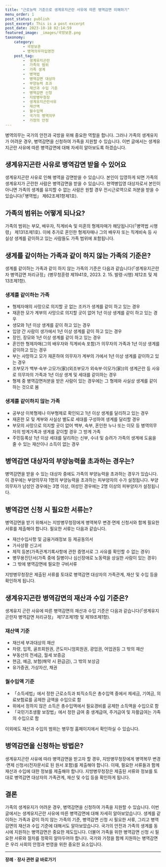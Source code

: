 ```yaml
---
title: "근로능력 기준으로 생계유지곤란 사유에 따른 병역감면 이해하기"
menu_order: 1
post_status: publish
post_excerpt: This is a post excerpt
post_date: 2023-10-18 02:14:59
featured_image: _images/국방보훈.png
taxonomy:
    category:
        - 국방보훈
        - 병역의무자입영전
    post_tag:
        -  생계유지곤란
        -  가족의 범위
        -  가족 생계
        -  병역법
        -  병역감면 대상자
        -  부양능력 초과
        -  재산과 수입 기준
        -  병역감면 신청
        -  지방병무청장
        -  생계유지곤란사유
        -  재산액
        -  월수입액
        -  국가의 병역의무
        -  가정의 안정
---
```




병역의무는 국가의 안전과 국방을 위해 중요한 역할을 합니다. 그러나 가족의 생계유지가 어려운 경우, 병역감면을 신청하여 가족을 지원할 수 있습니다. 이번 글에서는 생계유지곤란 사유에 따른 병역감면에 대해 자세히 알아보도록 하겠습니다.

## 생계유지곤란 사유로 병역감면 받을 수 있어요

생계유지곤란 사유로 인해 병역을 감면받을 수 있습니다. 본인이 입영하게 되면 가족의 생계유지가 곤란한 사람은 병역감면을 받을 수 있습니다. 현역병입영 대상자로서 본인이 아니면 가족의 생계를 유지할 수 없는 사람은 원할 경우 전시근로역으로 처분을 받을 수 있습니다(「병역법」 제62조제1항제1호).

## 가족의 범위는 어떻게 되나요?

가족의 범위는 부모, 배우자, 직계비속 및 미혼의 형제자매가 해당됩니다(「병역법 시행령」 제131조제1호). 이에 추가로 혼인한 형제자매나 그의 배우자 또는 직계비속 등 사실상 생계를 같이하고 있는 사람들도 가족 범위에 포함됩니다.

## 생계를 같이하는 가족과 같이 하지 않는 가족의 기준은?

생계를 같이하는 가족과 같이 하지 않는 가족의 기준은 다음과 같습니다(「생계유지곤란자 병역감면 처리규정」(병무청훈령 제1941호, 2023. 2. 15. 발령·시행) 제12조 및 제13조제1항).

### 생계를 같이하는 가족

- 형제자매의 사망으로 의지할 곳 없는 조카가 생계를 같이 하고 있는 경우
- 재혼한 모가 계부의 사망으로 의지할 곳이 없어 1년 이상 생계를 같이 하고 있는 경우
- 생모와 1년 이상 생계를 같이 하고 있는 경우
- 입양 간 사람이 생가에서 1년 이상 생계를 같이 하고 있는 경우
- 장인, 장모와 1년 이상 생계를 같이 하고 있는 경우
- 혼인한 형제자매(그의 배우자와 직계비속 포함)가 의무자의 가족과 1년 이상 생계를 같이하고 있는 경우
- 부는 사망하고 모가 재혼하여 의무자가 계부의 가에서 1년 이상 생계를 같이하고 있는 경우
- 조부모가 백부·숙부·고모가(家)(외조부모가 외숙부·이모가(家))의 생계곤란 등 사유로 의무자의 가족과 1년 이상 생계 및 세대를 같이하는 경우
- 형제 중 병역감면처분을 받은 사람이 있는 경우에는 그 형제와 사실상 생계를 같이하는 것으로 봄

### 생계를 같이하지 않는 가족

- 공부상 이복형제나 이부형제로 확인되고 1년 이상 생계를 달리하고 있는 경우
- 재혼한 모 및 계부와 사실상 별도로 세대를 구성하여 생계를 달리할 경우
- 부모의 사망으로 의지할 곳이 없어 백부, 숙부, 혼인한 누나 또는 이모 등 병역의무자의 방계가족과 생계를 같이할 경우 그 방계 가족
- 주민등록상 1년 이상 세대를 달리하는 신부, 수녀 및 승려가 가족의 생계에 도움을 줄 수 있는 재산이나 소득이 없는 경우

## 병역감면 대상자의 부양능력을 초과하는 경우는?

병역감면을 받을 수 있는 대상자 중에도 가족의 부양능력을 초과하는 경우가 있습니다. 이 경우에는 부양의무자 1명의 부양능력을 초과하는 피부양자의 수가 설정됩니다. 부양의무자가 남성인 경우에는 3명 이상, 여성인 경우에는 2명 이상의 피부양자가 설정됩니다.

## 병역감면 신청 시 필요한 서류는?

병역감면을 받기 위해서는 지방병무청장에게 병역복무 변경·면제 신청서와 함께 필요한 서류를 제출해야 합니다. 필요한 서류는 다음과 같습니다.

- 재산수입사항 및 금융거래정보 등 제공동의서
- 가사상황 신고서
- 제적 등본(가족관계기록사항에 관한 증명서로 그 사유를 확인할 수 없는 경우)
- 병무용진단서(가족 중에 질병이나 심신장애로 노동력을 상실한 사람이 있는 경우)
- 그 밖에 병역감면에 필요한 구비서류

지방병무청장은 제출된 서류를 토대로 병역감면 대상자의 가족관계, 재산 및 수입 등을 확인하게 됩니다.

## 생계유지곤란 병역감면의 재산과 수입 기준은?

생계유지 곤란 사유에 따른 병역감면의 재산과 수입 기준은 다음과 같습니다(「생계유지곤란자 병역감면 처리규정」 제17조제1항 및 제19조제1항).

### 재산액 기준

- 재산세 부과대상의 재산
- 차량, 입목, 골프회원권, 콘도미니엄회원권, 광업권, 어업권등 그 밖의 재산
- 부동산의 전세금, 월세 보증금
- 현금, 예금, 보험(해약 시 환급금), 그 밖의 보상금
- 유가증권, 가상자산, 채권

### 월수입액 기준

- 「소득세법」에서 정한 근로소득과 퇴직소득은 총수입액 중에서 제세금, 기여금, 의료보험료를 공제한 금액을 수입으로 함
- 위에서 정하지 않은 소득은 총수입액에서 필요경비를 공제한 소득액을 수입으로 함
- 「국민기초생활 보장법」에서 정한 급여 중 생계급여, 주거급여 및 자활급여는 가족의 수입으로 함

이외에도 재산과 수입의 범위는 병무청 홈페이지에서 확인하실 수 있습니다.

## 병역감면을 신청하는 방법은?

생계유지곤란 사유에 따라 병역감면을 받고자 할 경우, 지방병무청장에게 병역복무 변경·면제 신청서(전자문서로 된 원서 포함)를 제출해야 합니다. 이때, 필요한 서류들과 함께 재산과 수입에 대한 정보를 제출해야 합니다. 지방병무청장은 제출된 서류와 정보를 토대로 병역감면 대상자의 가족관계, 재산 및 수입 등을 확인하게 됩니다.

## 결론

가족의 생계유지가 어려운 경우, 병역감면을 신청하여 가족을 지원할 수 있습니다. 이번 글에서는 생계유지곤란 사유에 따른 병역감면에 대해 자세히 알아보았습니다. 생계를 같이하는 가족과 같이 하지 않는 가족의 기준, 병역감면 신청 시 필요한 서류, 그리고 병역감면의 재산과 수입 기준에 대해서도 알아보았습니다. 국가의 안전과 가족의 생계를 동시에 지원하는 병역감면은 중요한 제도입니다. 더불어 가족을 위한 병역감면 신청 시 필요한 서류와 절차를 정확히 알아두어야 합니다. 국가와 가정을 함께 지원하는 병역감면은 우리 사회의 안정과 번영을 위한 중요한 요소입니다.
<!-- wp:separator -->
<hr class="wp-block-separator has-alpha-channel-opacity"/>
<!-- /wp:separator -->

<!-- wp:group {"backgroundColor":"base","layout":{"type":"constrained"}} -->
<div class="wp-block-group has-base-background-color has-background"><!-- wp:paragraph {"align":"center","fontSize":"large"} -->
<p class="has-text-align-center has-large-font-size"><strong>장례ㆍ장사 관련 글 바로가기</strong></p>
<!-- /wp:paragraph -->


<!-- wp:latest-posts
{"categories":[{"id":1553,"count":19,"description":"","link":"https://uknowlaw.com/category/%ec%9e%a5%eb%a1%80%e3%86%8d%ec%9e%a5%ec%82%ac/","name":"장례ㆍ장사","slug":"장례ㆍ장사","taxonomy":"category","parent":0,"meta":[],"_links":{"self":[{"href":"https://uknowlaw.com/wp-json/wp/v2/categories/1553"}],"collection":[{"href":"https://uknowlaw.com/wp-json/wp/v2/categories"}],"about":[{"href":"https://uknowlaw.com/wp-json/wp/v2/taxonomies/category"}],"wp:post_type":[{"href":"https://uknowlaw.com/wp-json/wp/v2/posts?categories=1553"}],"curies":[{"name":"wp","href":"https://api.w.org/{rel}","templated":true}]}}],"postsToShow":100,"excerptLength":28,"postLayout":"grid","columns":2,"featuredImageAlign":"left","featuredImageSizeSlug":"large","fontSize":"medium"} /--></div>
<!-- /wp:group -->